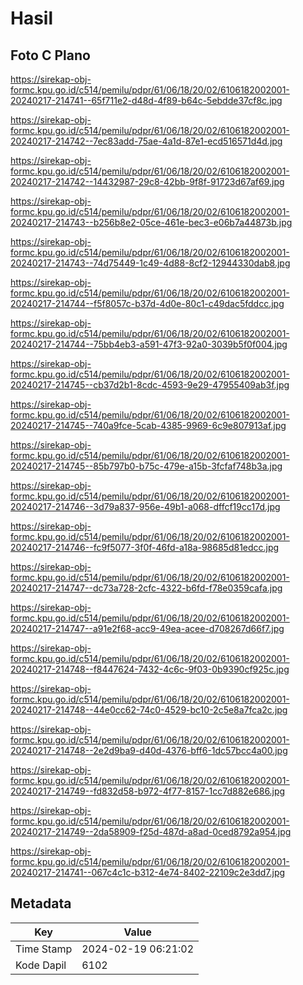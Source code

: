 # Hasil

## Foto C Plano

https://sirekap-obj-formc.kpu.go.id/c514/pemilu/pdpr/61/06/18/20/02/6106182002001-20240217-214741--65f711e2-d48d-4f89-b64c-5ebdde37cf8c.jpg

https://sirekap-obj-formc.kpu.go.id/c514/pemilu/pdpr/61/06/18/20/02/6106182002001-20240217-214742--7ec83add-75ae-4a1d-87e1-ecd516571d4d.jpg

https://sirekap-obj-formc.kpu.go.id/c514/pemilu/pdpr/61/06/18/20/02/6106182002001-20240217-214742--14432987-29c8-42bb-9f8f-91723d67af69.jpg

https://sirekap-obj-formc.kpu.go.id/c514/pemilu/pdpr/61/06/18/20/02/6106182002001-20240217-214743--b256b8e2-05ce-461e-bec3-e06b7a44873b.jpg

https://sirekap-obj-formc.kpu.go.id/c514/pemilu/pdpr/61/06/18/20/02/6106182002001-20240217-214743--74d75449-1c49-4d88-8cf2-12944330dab8.jpg

https://sirekap-obj-formc.kpu.go.id/c514/pemilu/pdpr/61/06/18/20/02/6106182002001-20240217-214744--f5f8057c-b37d-4d0e-80c1-c49dac5fddcc.jpg

https://sirekap-obj-formc.kpu.go.id/c514/pemilu/pdpr/61/06/18/20/02/6106182002001-20240217-214744--75bb4eb3-a591-47f3-92a0-3039b5f0f004.jpg

https://sirekap-obj-formc.kpu.go.id/c514/pemilu/pdpr/61/06/18/20/02/6106182002001-20240217-214745--cb37d2b1-8cdc-4593-9e29-47955409ab3f.jpg

https://sirekap-obj-formc.kpu.go.id/c514/pemilu/pdpr/61/06/18/20/02/6106182002001-20240217-214745--740a9fce-5cab-4385-9969-6c9e807913af.jpg

https://sirekap-obj-formc.kpu.go.id/c514/pemilu/pdpr/61/06/18/20/02/6106182002001-20240217-214745--85b797b0-b75c-479e-a15b-3fcfaf748b3a.jpg

https://sirekap-obj-formc.kpu.go.id/c514/pemilu/pdpr/61/06/18/20/02/6106182002001-20240217-214746--3d79a837-956e-49b1-a068-dffcf19cc17d.jpg

https://sirekap-obj-formc.kpu.go.id/c514/pemilu/pdpr/61/06/18/20/02/6106182002001-20240217-214746--fc9f5077-3f0f-46fd-a18a-98685d81edcc.jpg

https://sirekap-obj-formc.kpu.go.id/c514/pemilu/pdpr/61/06/18/20/02/6106182002001-20240217-214747--dc73a728-2cfc-4322-b6fd-f78e0359cafa.jpg

https://sirekap-obj-formc.kpu.go.id/c514/pemilu/pdpr/61/06/18/20/02/6106182002001-20240217-214747--a91e2f68-acc9-49ea-acee-d708267d66f7.jpg

https://sirekap-obj-formc.kpu.go.id/c514/pemilu/pdpr/61/06/18/20/02/6106182002001-20240217-214748--f8447624-7432-4c6c-9f03-0b9390cf925c.jpg

https://sirekap-obj-formc.kpu.go.id/c514/pemilu/pdpr/61/06/18/20/02/6106182002001-20240217-214748--44e0cc62-74c0-4529-bc10-2c5e8a7fca2c.jpg

https://sirekap-obj-formc.kpu.go.id/c514/pemilu/pdpr/61/06/18/20/02/6106182002001-20240217-214748--2e2d9ba9-d40d-4376-bff6-1dc57bcc4a00.jpg

https://sirekap-obj-formc.kpu.go.id/c514/pemilu/pdpr/61/06/18/20/02/6106182002001-20240217-214749--fd832d58-b972-4f77-8157-1cc7d882e686.jpg

https://sirekap-obj-formc.kpu.go.id/c514/pemilu/pdpr/61/06/18/20/02/6106182002001-20240217-214749--2da58909-f25d-487d-a8ad-0ced8792a954.jpg

https://sirekap-obj-formc.kpu.go.id/c514/pemilu/pdpr/61/06/18/20/02/6106182002001-20240217-214741--067c4c1c-b312-4e74-8402-22109c2e3dd7.jpg


## Metadata

| Key        | Value               |
| ---------- | ------------------- |
| Time Stamp | 2024-02-19 06:21:02 |
| Kode Dapil | 6102                |



